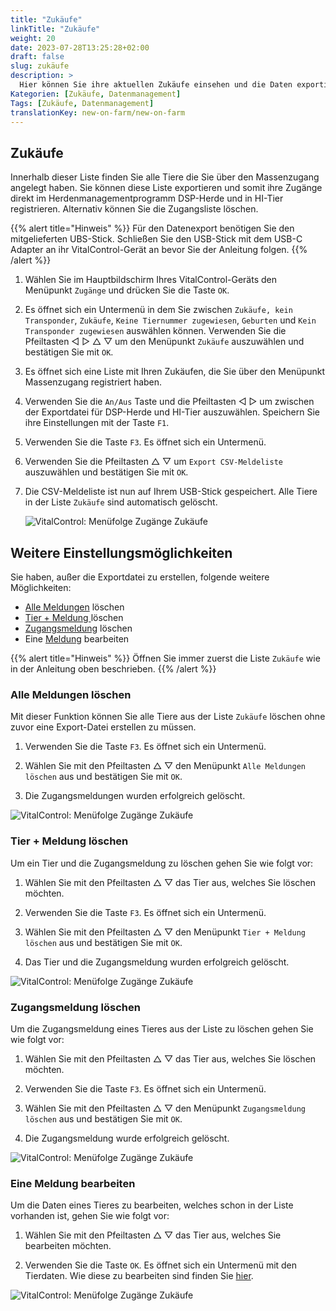 ```yaml
---
title: "Zukäufe"
linkTitle: "Zukäufe"
weight: 20
date: 2023-07-28T13:25:28+02:00
draft: false
slug: zukäufe
description: >
  Hier können Sie ihre aktuellen Zukäufe einsehen und die Daten exportieren.
Kategorien: [Zukäufe, Datenmanagement]
Tags: [Zukäufe, Datenmanagement]
translationKey: new-on-farm/new-on-farm
---
```

## Zukäufe

Innerhalb dieser Liste finden Sie alle Tiere die Sie über den Massenzugang angelegt haben. Sie können diese Liste exportieren und somit ihre Zugänge direkt im Herdenmanagementprogramm DSP-Herde und in HI-Tier registrieren. Alternativ können Sie die Zugangsliste löschen. 

{{% alert title="Hinweis" %}}
Für den Datenexport benötigen Sie den mitgelieferten UBS-Stick. Schließen Sie den USB-Stick mit dem USB-C Adapter an ihr VitalControl-Gerät an bevor Sie der Anleitung folgen.
{{% /alert %}}

1. Wählen Sie im Hauptbildschirm Ihres VitalControl-Geräts den Menüpunkt `Zugänge` und drücken Sie die Taste `OK`.

2. Es öffnet sich ein Untermenü in dem Sie zwischen `Zukäufe, kein Transponder`, `Zukäufe`, `Keine Tiernummer zugewiesen`, `Geburten` und `Kein Transponder zugewiesen` auswählen können. Verwenden Sie die Pfeiltasten ◁ ▷ △ ▽ um den Menüpunkt `Zukäufe` auszuwählen und bestätigen Sie mit `OK`. 

3. Es öffnet sich eine Liste mit Ihren Zukäufen, die Sie über den Menüpunkt Massenzugang registriert haben. 

4. Verwenden Sie die `An/Aus` Taste und die Pfeiltasten ◁ ▷ um zwischen der Exportdatei für DSP-Herde und HI-Tier auszuwählen. Speichern Sie ihre Einstellungen mit der Taste `F1`.

5. Verwenden Sie die Taste `F3`. Es öffnet sich ein Untermenü.

6. Verwenden Sie die Pfeiltasten △ ▽ um `Export CSV-Meldeliste` auszuwählen und bestätigen Sie mit `OK`.

7. Die CSV-Meldeliste ist nun auf Ihrem USB-Stick gespeichert. Alle Tiere in der Liste `Zukäufe` sind automatisch gelöscht.

    ![VitalControl: Menüfolge Zugänge Zukäufe](../bilder/zukäufe.png "Zukäufe")

## Weitere Einstellungsmöglichkeiten

Sie haben, außer die Exportdatei zu erstellen, folgende weitere Möglichkeiten:

- [Alle Meldungen](../zuk%C3%A4ufe/#alle-meldungen-l%C3%B6schen) löschen
- [Tier + Meldung ](../zuk%C3%A4ufe/#tier--meldung-l%C3%B6schen) löschen
- [Zugangsmeldung](../zuk%C3%A4ufe/#zugangsmeldung-l%C3%B6schen) löschen
- Eine [Meldung](../zuk%C3%A4ufe/#eine-meldung-bearbeiten) bearbeiten

{{% alert title="Hinweis" %}}
Öffnen Sie immer zuerst die Liste `Zukäufe` wie in der Anleitung oben beschrieben.
{{% /alert %}}


### Alle Meldungen löschen

Mit dieser Funktion können Sie alle Tiere aus der Liste `Zukäufe` löschen ohne zuvor eine Export-Datei erstellen zu müssen.

1. Verwenden Sie die Taste `F3`. Es öffnet sich ein Untermenü.

2. Wählen Sie mit den Pfeiltasten △ ▽ den Menüpunkt `Alle Meldungen löschen` aus und bestätigen Sie mit `OK`.

3. Die Zugangsmeldungen wurden erfolgreich gelöscht.

 ![VitalControl: Menüfolge Zugänge Zukäufe](../bilder/allemeldungenlöschen.png "Alle Meldungen löschen")

### Tier + Meldung löschen

Um ein Tier und die Zugangsmeldung zu löschen gehen Sie wie folgt vor:

1. Wählen Sie mit den Pfeiltasten △ ▽ das Tier aus, welches Sie löschen möchten.

2. Verwenden Sie die Taste `F3`. Es öffnet sich ein Untermenü.

3. Wählen Sie mit den Pfeiltasten △ ▽ den Menüpunkt `Tier + Meldung löschen` aus und bestätigen Sie mit `OK`.

4. Das Tier und die Zugangsmeldung wurden erfolgreich gelöscht.

 ![VitalControl: Menüfolge Zugänge Zukäufe](../bilder/tierundmeldunglöschen.png "Tier + Meldung löschen")

### Zugangsmeldung löschen

Um die Zugangsmeldung eines Tieres aus der Liste zu löschen gehen Sie wie folgt vor:

1. Wählen Sie mit den Pfeiltasten △ ▽ das Tier aus, welches Sie löschen möchten.

2. Verwenden Sie die Taste `F3`. Es öffnet sich ein Untermenü.

3. Wählen Sie mit den Pfeiltasten △ ▽ den Menüpunkt `Zugangsmeldung löschen` aus und bestätigen Sie mit `OK`.

4. Die Zugangsmeldung wurde erfolgreich gelöscht.

 ![VitalControl: Menüfolge Zugänge Zukäufe](../bilder/zugangsmeldunglöschen.png "Zugangsmeldung löschen")

### Eine Meldung bearbeiten

Um die Daten eines Tieres zu bearbeiten, welches schon in der Liste vorhanden ist, gehen Sie wie folgt vor:

1. Wählen Sie mit den Pfeiltasten △ ▽ das Tier aus, welches Sie bearbeiten möchten.

2. Verwenden Sie die Taste `OK`. Es öffnet sich ein Untermenü mit den Tierdaten. Wie diese zu bearbeiten sind finden Sie [hier](/docs/aktionen/%C3%A4ndern/#tierdaten-%C3%A4ndern).

 ![VitalControl: Menüfolge Zugänge Zukäufe](../bilder/einemeldungbearbeiten.png "Eine Meldung bearbeiten")
